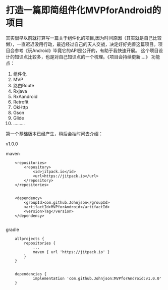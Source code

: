 # 打造一篇即简组件化MVPforAndroid的项目

其实很早以前就打算写一篇关于组件化的项目,因为时间原因（其实就是自己比较懒），一直迟迟没用行动，最近经过自己的天人交战，决定好好完善这篇项目。项目会参考《玩Android》毕竟它的API是公开的，有助于我快速开展。
这个项目设计的知识点比较多，也是对自己知识点的一个梳理。《项目会持续更新....》
功能点：

 1. 组件化 
 2. MVP
 3. 路由Route
 4. Rxjava
 5. RxAandroid
 6. Retrofit
 7. OkHttp
 8. Gson
 9. Glide
 10. .........


第一个基础版本已经产生，稍后会抽时间去介绍：

v1.0.0

maven

```
	<repositories>
		<repository>
		    <id>jitpack.io</id>
		    <url>https://jitpack.io</url>
		</repository>
	</repositories>
	
	
	<dependency>
	    <groupId>com.github.Johnjson</groupId>
	    <artifactId>MVPforAndroid</artifactId>
	    <version>Tag</version>
	</dependency>


```

gradle

```
	allprojects {
		repositories {
			...
			maven { url 'https://jitpack.io' }
		}
	}
	
	
	dependencies {
	        implementation 'com.github.Johnjson:MVPforAndroid:v1.0.0'
	}


```